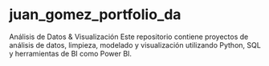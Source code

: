# juan_gomez_portfolio_da
Análisis de Datos &amp; Visualización  Este repositorio contiene proyectos de análisis de datos, limpieza, modelado y visualización utilizando Python, SQL y herramientas de BI como Power BI.
